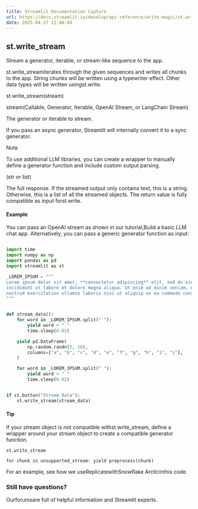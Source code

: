 ```yaml
---
title: Streamlit Documentation Capture
url: https://docs.streamlit.io/develop/api-reference/write-magic/st.write_stream
date: 2025-04-27 12:48:49
---
```


## st.write_stream

Stream a generator, iterable, or stream-like sequence to the app.

st.write_streamiterates through the given sequences and writes all
chunks to the app. String chunks will be written using a typewriter effect.
Other data types will be written usingst.write.

st.write_stream(stream)

stream(Callable, Generator, Iterable, OpenAI Stream, or LangChain Stream)

The generator or iterable to stream.

If you pass an async generator, Streamlit will internally convert
it to a sync generator.

Note

To use additional LLM libraries, you can create a wrapper to
manually define a generator function and include custom output
parsing.

(str or list)

The full response. If the streamed output only contains text, this
is a string. Otherwise, this is a list of all the streamed objects.
The return value is fully compatible as input forst.write.

#### Example

You can pass an OpenAI stream as shown in our tutorial,Build a         basic LLM chat app. Alternatively,
you can pass a generic generator function as input:

```python

import time
import numpy as np
import pandas as pd
import streamlit as st

_LOREM_IPSUM = """
Lorem ipsum dolor sit amet, **consectetur adipiscing** elit, sed do eiusmod tempor
incididunt ut labore et dolore magna aliqua. Ut enim ad minim veniam, quis
nostrud exercitation ullamco laboris nisi ut aliquip ex ea commodo consequat.
"""


def stream_data():
    for word in _LOREM_IPSUM.split(" "):
        yield word + " "
        time.sleep(0.02)

    yield pd.DataFrame(
        np.random.randn(5, 10),
        columns=["a", "b", "c", "d", "e", "f", "g", "h", "i", "j"],
    )

    for word in _LOREM_IPSUM.split(" "):
        yield word + " "
        time.sleep(0.02)


if st.button("Stream data"):
    st.write_stream(stream_data)

```

#### Tip

If your stream object is not compatible withst.write_stream, define a wrapper around your stream object to create a compatible generator function.

`st.write_stream`

`for chunk in unsupported_stream:
    yield preprocess(chunk)`

For an example, see how we useReplicatewithSnowflake Arcticinthis code.

### Still have questions?

Ourforumsare full of helpful information and Streamlit experts.
